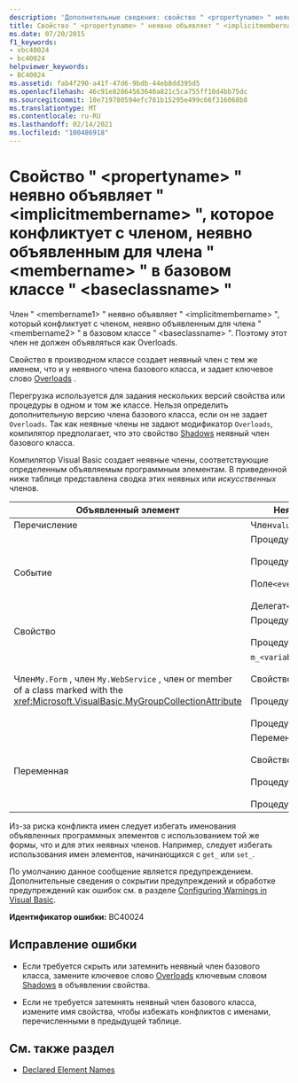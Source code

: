 ```yaml
---
description: 'Дополнительные сведения: свойство " <propertyname> " неявно объявляет " <implicitmembername> ", которое конфликтует с членом, неявно объявленным для члена " <membername> " в базовом классе " <baseclassname> "'
title: Свойство " <propertyname> " неявно объявляет " <implicitmembername> ", которое конфликтует с членом, неявно объявленным для члена " <membername> " в базовом классе " <baseclassname> "
ms.date: 07/20/2015
f1_keywords:
- vbc40024
- bc40024
helpviewer_keywords:
- BC40024
ms.assetid: fab4f290-a41f-47d6-9bdb-44eb8dd395d5
ms.openlocfilehash: 46c91e82864563640a821c5ca755ff10d4bb75dc
ms.sourcegitcommit: 10e719780594efc781b15295e499c66f316068b8
ms.translationtype: MT
ms.contentlocale: ru-RU
ms.lasthandoff: 02/14/2021
ms.locfileid: "100486918"
---
```

# <a name="property-propertyname-implicitly-declares-implicitmembername-which-conflicts-with-a-member-implicitly-declared-for-member-membername-in-the-base-class-baseclassname"></a>Свойство " \<propertyname> " неявно объявляет " \<implicitmembername> ", которое конфликтует с членом, неявно объявленным для члена " \<membername> " в базовом классе " \<baseclassname> "

Член " \<membername1> " неявно объявляет " \<implicitmembername> ", который конфликтует с членом, неявно объявленным для члена " \<membername2> " в базовом классе " \<baseclassname> ". Поэтому этот член не должен объявляться как Overloads.  
  
 Свойство в производном классе создает неявный член с тем же именем, что и у неявного члена базового класса, и задает ключевое слово [Overloads](../language-reference/modifiers/overloads.md) .  
  
 Перегрузка используется для задания нескольких версий свойства или процедуры в одном и том же классе. Нельзя определить дополнительную версию члена базового класса, если он не задает `Overloads`. Так как неявные члены не задают модификатор `Overloads`, компилятор предполагает, что это свойство [Shadows](../language-reference/modifiers/shadows.md) неявный член базового класса.  
  
 Компилятор Visual Basic создает неявные члены, соответствующие определенным объявляемым программным элементам. В приведенной ниже таблице представлена сводка этих неявных или *искусственных* членов.  
  
|Объявленный элемент|Неявно созданные члены|  
|----------------------|--------------------------------|  
|Перечисление|Член`value__`|  
|Событие|Процедура`add_<eventname>`<br /><br /> Процедура`remove_<eventname>`<br /><br /> Поле`<eventname>Event`<br /><br /> Делегат`<eventname>EventHandler`|  
|Свойство|Процедура`get_<propertyname>`<br /><br /> Процедура`set_<propertyname>`|  
|Член`My.Form` , член `My.WebService` , член or member of a class marked with the <xref:Microsoft.VisualBasic.MyGroupCollectionAttribute>|`m_<variablename>``Static`переменная<br /><br /> Свойство`<variablename>`<br /><br /> Процедура`get_<variablename>`<br /><br /> Процедура`set_<variablename>`|  
|Переменная|Переменная<br /><br /> Свойство`<variablename>`<br /><br /> Процедура`get_<variablename>`<br /><br /> Процедура`set_<variablename>`|  
  
 Из-за риска конфликта имен следует избегать именования объявленных программных элементов с использованием той же формы, что и для этих неявных членов. Например, следует избегать использования имен элементов, начинающихся с `get_` или `set_`.  
  
 По умолчанию данное сообщение является предупреждением. Дополнительные сведения о сокрытии предупреждений и обработке предупреждений как ошибок см. в разделе [Configuring Warnings in Visual Basic](/visualstudio/ide/configuring-warnings-in-visual-basic).  
  
 **Идентификатор ошибки:** BC40024  
  
## <a name="to-correct-this-error"></a>Исправление ошибки  
  
- Если требуется скрыть или затемнить неявный член базового класса, замените ключевое слово [Overloads](../language-reference/modifiers/overloads.md) ключевым словом [Shadows](../language-reference/modifiers/shadows.md) в объявлении свойства.  
  
- Если не требуется затемнять неявный член базового класса, измените имя свойства, чтобы избежать конфликтов с именами, перечисленными в предыдущей таблице.  
  
## <a name="see-also"></a>См. также раздел

- [Declared Element Names](../programming-guide/language-features/declared-elements/declared-element-names.md)
